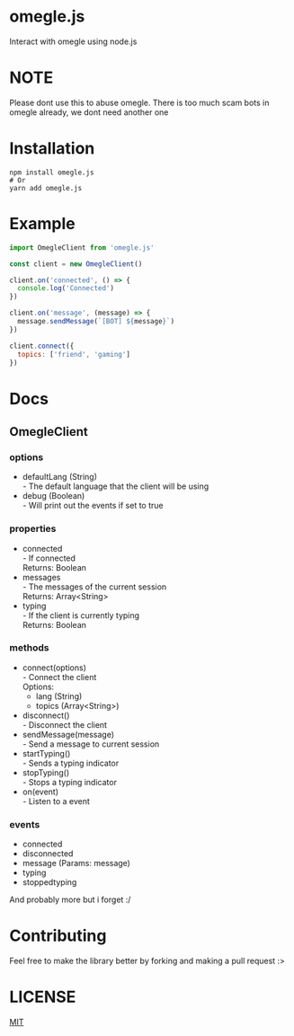 # omegle.js

Interact with omegle using node.js

# NOTE

Please dont use this to abuse omegle.
There is too much scam bots in omegle already, we dont need another one

# Installation

```
npm install omegle.js
# Or
yarn add omegle.js
```

# Example

```js
import OmegleClient from 'omegle.js'

const client = new OmegleClient()

client.on('connected', () => {
  console.log('Connected')
})

client.on('message', (message) => {
  message.sendMessage(`[BOT] ${message}`)
})

client.connect({
  topics: ['friend', 'gaming']
})
```

# Docs

## OmegleClient

### options

<ul>
  <li>
    defaultLang (String) <br>
     - The default language that the client will be using <br>
  </li>

  <li>
    debug (Boolean) <br>
     - Will print out the events if set to true
  </li>
</ul>

### properties

<ul>
  <li>
    connected <br>
     - If connected <br>
     Returns: Boolean
  </li>

  <li>
    messages <br>
     - The messages of the current session <br>
     Returns: Array&lt;String&gt;
  </li>

  <li>
    typing <br>
     - If the client is currently typing <br>
     Returns: Boolean
  </li>
</ul>


### methods

<ul>
  <li>
    connect(options) <br>
     - Connect the client <br>
     Options:
     <ul>
       <li>lang (String)</li>
       <li>topics (Array&lt;String&gt;)</li>
     </ul>
  </li>

  <li>
    disconnect() <br>
     - Disconnect the client
  </li>

  <li>
    sendMessage(message) <br>
     - Send a message to current session
  </li>

  <li>
    startTyping() <br>
     - Sends a typing indicator
  </li>

  <li>
    stopTyping() <br>
     - Stops a typing indicator
  </li>

  <li>
    on(event) <br>
     - Listen to a event
  </li>

</ul>

### events

<ul>
  <li>connected</li>
  <li>disconnected</li>
  <li>message (Params: message)</li>
  <li>typing</li>
  <li>stoppedtyping</li>
</ul>

And probably more but i forget :/

# Contributing

Feel free to make the library better by forking and making a pull request :>

# LICENSE

[MIT](https://github.com/qxb3/omegle.js/blob/main/LICENSE)
